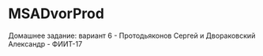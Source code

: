 # MSADvorProd
Домашнее задание: вариант 6 - Протодьяконов Сергей и Двораковский Александр - ФИИТ-17
